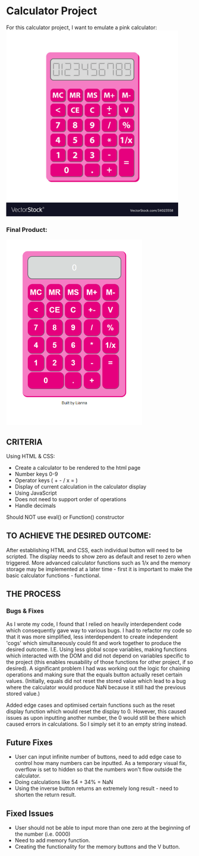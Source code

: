 # Calculator Project

For this calculator project, I want to emulate a pink calculator:
<img src="images\pink-calculator2.jpg" height="500"/>

### Final Product:

<img src="images\application.png" height="500" />

## CRITERIA

Using HTML & CSS:

- Create a calculator to be rendered to the html page
- Number keys 0-9
- Operator keys ( + - / x = )
- Display of current calculation in the calculator display
- Using JavaScript
- Does not need to support order of operations
- Handle decimals

Should NOT use eval() or Function() constructor

## TO ACHIEVE THE DESIRED OUTCOME:

After establishing HTML and CSS, each individual button will need to be scripted.
The display needs to show zero as default and reset to zero when triggered.
More advanced calculator functions such as 1/x and the memory storage may be implemented at a later time - first it is important to make the basic calculator functions - functional.

## THE PROCESS

### Bugs & Fixes

As I wrote my code, I found that I relied on heavily interdependent code which consequently gave way to various bugs. I had to refactor my code so that it was more simplified, less interdependent to create independent 'cogs' which simultaneously could fit and work together to produce the desired outcome. I.E. Using less global scope variables, making functions which interacted with the DOM and did not depend on variables specific to the project (this enables reusability of those functions for other project, if so desired).
A significant problem I had was working out the logic for chaining operations and making sure that the equals button actually reset certain values. (Initially, equals did not reset the stored value which lead to a bug where the calculator would produce NaN because it still had the previous stored value.)

Added edge cases and optimised certain functions such as the reset display function which would reset the display to 0. However, this caused issues as upon inputting another number, the 0 would still be there which caused errors in calculations. So I simply set it to an empty string instead.

## Future Fixes

- User can input infinite number of buttons, need to add edge case to control how many numbers can be inputted. As a temporary visual fix, overflow is set to hidden so that the numbers won't flow outside the calculator.
- Doing calculations like 54 + 34% = NaN
- Using the inverse button returns an extremely long result - need to shorten the return result.

## Fixed Issues

- User should not be able to input more than one zero at the beginning of the number (i.e. 0000)
- Need to add memory function.
- Creating the functionality for the memory buttons and the V button.
